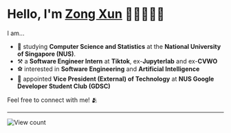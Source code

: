 # Hello, I'm <a rel="nofollow noopener noreferrer" target="_blank" href="https://www.linkedin.com/in/lzongxun/">Zong Xun</a> 👋🏻🧑🏻‍💻

I am... 

- 📖 studying **Computer Science and Statistics** at the **National University of Singapore (NUS)**.
- ⚒️ a **Software Engineer Intern** at **Tiktok**, ex-**Jupyterlab** and ex-**CVWO**
- ⚽ interested in **Software Engineering** and **Artificial Intelligence**
- 🤺 appointed **Vice President (External) of Technology** at **NUS Google Developer Student Club (GDSC)**

Feel free to connect with me! 🫂

<hr/> 

<img alt="View count" src="https://komarev.com/ghpvc/?username=Zxun2&color=green">
